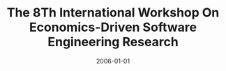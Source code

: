 ---
title: "The 8Th International Workshop On Economics-Driven Software Engineering Research"
date: 2006-01-01
venue: "28th International Conference on Software Engineering (ICSE 2006), Shanghai, China, May 20-28, 2006"
paperurl: https://doi.org/10.1145/1134285.1134493
authors: "Rick Kazman and Kevin J Sullivan"
awards: ""
---